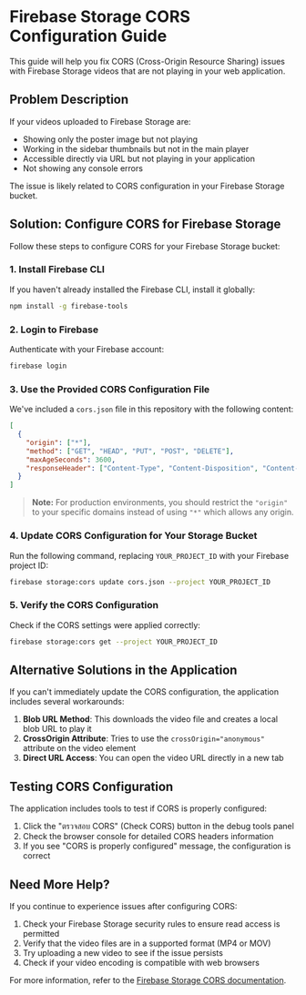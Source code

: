# Firebase Storage CORS Configuration Guide

This guide will help you fix CORS (Cross-Origin Resource Sharing) issues with Firebase Storage videos that are not playing in your web application.

## Problem Description

If your videos uploaded to Firebase Storage are:
- Showing only the poster image but not playing
- Working in the sidebar thumbnails but not in the main player
- Accessible directly via URL but not playing in your application
- Not showing any console errors

The issue is likely related to CORS configuration in your Firebase Storage bucket.

## Solution: Configure CORS for Firebase Storage

Follow these steps to configure CORS for your Firebase Storage bucket:

### 1. Install Firebase CLI

If you haven't already installed the Firebase CLI, install it globally:

```bash
npm install -g firebase-tools
```

### 2. Login to Firebase

Authenticate with your Firebase account:

```bash
firebase login
```

### 3. Use the Provided CORS Configuration File

We've included a `cors.json` file in this repository with the following content:

```json
[
  {
    "origin": ["*"],
    "method": ["GET", "HEAD", "PUT", "POST", "DELETE"],
    "maxAgeSeconds": 3600,
    "responseHeader": ["Content-Type", "Content-Disposition", "Content-Length"]
  }
]
```

> **Note:** For production environments, you should restrict the `"origin"` to your specific domains instead of using `"*"` which allows any origin.

### 4. Update CORS Configuration for Your Storage Bucket

Run the following command, replacing `YOUR_PROJECT_ID` with your Firebase project ID:

```bash
firebase storage:cors update cors.json --project YOUR_PROJECT_ID
```

### 5. Verify the CORS Configuration

Check if the CORS settings were applied correctly:

```bash
firebase storage:cors get --project YOUR_PROJECT_ID
```

## Alternative Solutions in the Application

If you can't immediately update the CORS configuration, the application includes several workarounds:

1. **Blob URL Method**: This downloads the video file and creates a local blob URL to play it
2. **CrossOrigin Attribute**: Tries to use the `crossOrigin="anonymous"` attribute on the video element
3. **Direct URL Access**: You can open the video URL directly in a new tab

## Testing CORS Configuration

The application includes tools to test if CORS is properly configured:

1. Click the "ตรวจสอบ CORS" (Check CORS) button in the debug tools panel
2. Check the browser console for detailed CORS headers information
3. If you see "CORS is properly configured" message, the configuration is correct

## Need More Help?

If you continue to experience issues after configuring CORS:

1. Check your Firebase Storage security rules to ensure read access is permitted
2. Verify that the video files are in a supported format (MP4 or MOV)
3. Try uploading a new video to see if the issue persists
4. Check if your video encoding is compatible with web browsers

For more information, refer to the [Firebase Storage CORS documentation](https://firebase.google.com/docs/storage/web/download-files#cors_configuration).
